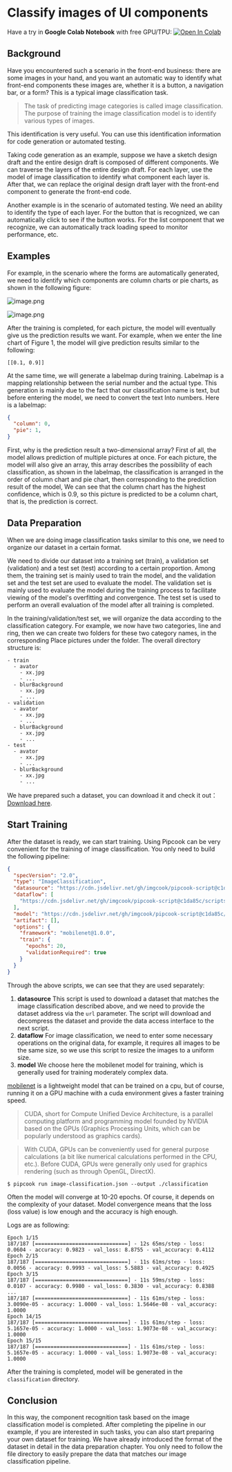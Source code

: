 # Classify images of UI components

Have a try in **Google Colab Notebook** with free GPU/TPU: <a href="https://colab.research.google.com/github/alibaba/pipcook/blob/master/notebooks/pipcook_image_classification.ipynb"><img src="https://colab.research.google.com/assets/colab-badge.svg" alt="Open In Colab"></a>

## Background

Have you encountered such a scenario in the front-end business: there are some images in your hand, and you want an automatic way to identify what front-end components these images are, whether it is a button, a navigation bar, or a form? This is a typical image classification task.

> The task of predicting image categories is called image classification. The purpose of training the image classification model is to identify various types of images.

This identification is very useful. You can use this identification information for code generation or automated testing.

Taking code generation as an example, suppose we have a sketch design draft and the entire design draft is composed of different components. We can traverse the layers of the entire design draft. For each layer, use the model of image classification to identify what component each layer is. After that, we can replace the original design draft layer with the front-end component to generate the front-end code.

Another example is in the scenario of automated testing. We need an ability to identify the type of each layer. For the button that is recognized, we can automatically click to see if the button works. For the list component that we recognize, we can automatically track loading speed to monitor performance, etc.

## Examples

For example, in the scenario where the forms are automatically generated, we need to identify which components are column charts or pie charts, as shown in the following figure:

![image.png](https://img.alicdn.com/tfs/TB17LbHNQL0gK0jSZFAXXcA9pXa-293-172.png)

![image.png](https://gw.alicdn.com/tfs/TB13I2LNQY2gK0jSZFgXXc5OFXa-442-369.png) 

After the training is completed, for each picture, the model will eventually give us the prediction results we want. For example, when we enter the line chart of Figure 1, the model will give prediction results similar to the following:

```
[[0.1, 0.9]]
```

At the same time, we will generate a labelmap during training. Labelmap is a mapping relationship between the serial number and the actual type. This generation is mainly due to the fact that our classification name is text, but before entering the model, we need to convert the text Into numbers. Here is a labelmap:

```json
{
  "column": 0,
  "pie": 1,
}
```

First, why is the prediction result a two-dimensional array? First of all, the model allows prediction of multiple pictures at once. For each picture, the model will also give an array, this array describes the possibility of each classification, as shown in the labelmap, the classification is arranged in the order of column chart and pie chart, then corresponding to the prediction result of the model, We can see that the column chart has the highest confidence, which is 0.9, so this picture is predicted to be a column chart, that is, the prediction is correct.

## Data Preparation

When we are doing image classification tasks similar to this one, we need to organize our dataset in a certain format.

We need to divide our dataset into a training set (train), a validation set (validation) and a test set (test) according to a certain proportion. Among them, the training set is mainly used to train the model, and the validation set and the test set are used to evaluate the model. The validation set is mainly used to evaluate the model during the training process to facilitate viewing of the model's overfitting and convergence. The test set is used to perform an overall evaluation of the model after all training is completed.

In the training/validation/test set, we will organize the data according to the classification category. For example, we now have two categories, line and ring, then we can create two folders for these two category names, in the corresponding Place pictures under the folder. The overall directory structure is:

```
- train
  - avator
    - xx.jpg
    - ...
  - blurBackground
    - xx.jpg
    - ...
- validation
  - avator
    - xx.jpg
    - ...
  - blurBackground
    - xx.jpg
    - ...
- test
  - avator
    - xx.jpg
    - ...
  - blurBackground
    - xx.jpg
    - ...
```

We have prepared such a dataset, you can download it and check it out：[Download here](http://ai-sample.oss-cn-hangzhou.aliyuncs.com/image_classification/datasets/imageclass-test.zip).

## Start Training

After the dataset is ready, we can start training. Using Pipcook can be very convenient for the training of image classification. You only need to build the following pipeline:
```json
{
  "specVersion": "2.0",
  "type": "ImageClassification",
  "datasource": "https://cdn.jsdelivr.net/gh/imgcook/pipcook-script@c1da85c/scripts/image-classification-mobilenet/build/datasource.js?url=http://ai-sample.oss-cn-hangzhou.aliyuncs.com/image_classification/datasets/imageclass-test.zip",
  "dataflow": [
    "https://cdn.jsdelivr.net/gh/imgcook/pipcook-script@c1da85c/scripts/image-classification-mobilenet/build/dataflow.js?size=224&size=224"
  ],
  "model": "https://cdn.jsdelivr.net/gh/imgcook/pipcook-script@c1da85c/scripts/image-classification-mobilenet/build/model.js",
  "artifact": [],
  "options": {
    "framework": "mobilenet@1.0.0",
    "train": {
      "epochs": 20,
      "validationRequired": true
    }
  }
}
```
Through the above scripts, we can see that they are used separately:

1. **datasource** This script is used to download a dataset that matches the image classification described above, and we need to provide the dataset address via the `url` parameter. The script will download and decompress the dataset and provide the data access interface to the next script.
2. **dataflow** For image classification, we need to enter some necessary operations on the original data, for example, it requires all images to be the same size, so we use this script to resize the images to a uniform size.
3. **model** We choose here the mobilenet model for training, which is generally used for training moderately complex data.

[mobilenet](https://arxiv.org/abs/1704.04861) is a lightweight model that can be trained on a cpu, but of course, running it on a GPU machine with a cuda environment gives a faster training speed.

> CUDA, short for Compute Unified Device Architecture, is a parallel computing platform and programming model founded by NVIDIA based on the GPUs (Graphics Processing Units, which can be popularly understood as graphics cards).

> With CUDA, GPUs can be conveniently used for general purpose calculations (a bit like numerical calculations performed in the CPU, etc.). Before CUDA, GPUs were generally only used for graphics rendering (such as through OpenGL, DirectX).

```shell
$ pipcook run image-classification.json --output ./classification
```

Often the model will converge at 10-20 epochs. Of course, it depends on the complexity of your dataset. Model convergence means that the loss (loss value) is low enough and the accuracy is high enough.

Logs are as following:
```
Epoch 1/15
187/187 [==============================] - 12s 65ms/step - loss: 0.0604 - accuracy: 0.9823 - val_loss: 8.8755 - val_accuracy: 0.4112
Epoch 2/15
187/187 [==============================] - 11s 61ms/step - loss: 0.0056 - accuracy: 0.9993 - val_loss: 5.5883 - val_accuracy: 0.4925
Epoch 3/15
187/187 [==============================] - 11s 59ms/step - loss: 0.0107 - accuracy: 0.9980 - val_loss: 0.3830 - val_accuracy: 0.8388
...
187/187 [==============================] - 11s 61ms/step - loss: 3.0090e-05 - accuracy: 1.0000 - val_loss: 1.5646e-08 - val_accuracy: 1.0000
Epoch 14/15
187/187 [==============================] - 11s 61ms/step - loss: 5.1657e-05 - accuracy: 1.0000 - val_loss: 1.9073e-08 - val_accuracy: 1.0000
Epoch 15/15
187/187 [==============================] - 11s 61ms/step - loss: 5.1657e-05 - accuracy: 1.0000 - val_loss: 1.9073e-08 - val_accuracy: 1.0000
```
After the training is completed, model will be generated in the `classification` directory.
## Conclusion

In this way, the component recognition task based on the image classification model is completed. After completing the pipeline in our example, if you are interested in such tasks, you can also start preparing your own dataset for training. We have already introduced the format of the dataset in detail in the data preparation chapter. You only need to follow the file directory to easily prepare the data that matches our image classification pipeline.

